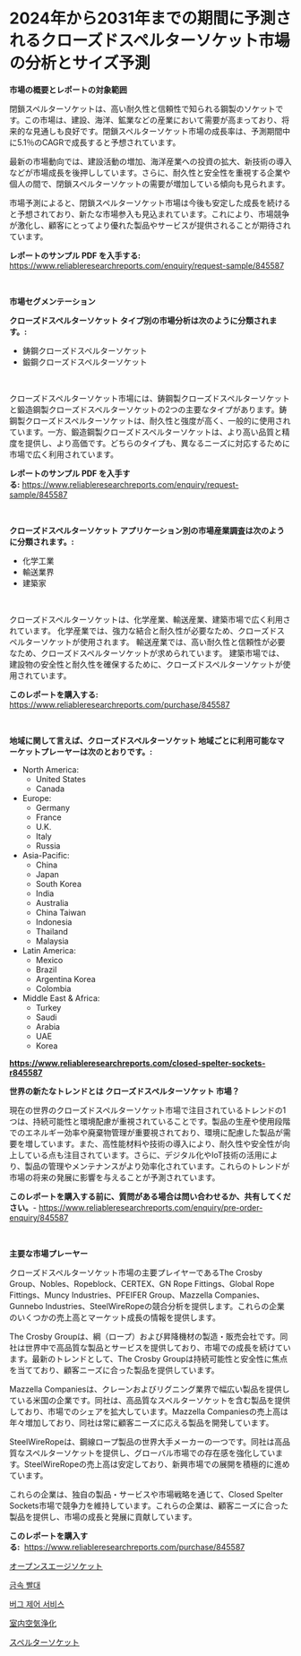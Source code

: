 <p><h1>2024年から2031年までの期間に予測されるクローズドスペルターソケット市場の分析とサイズ予測</h1></p><p><strong>市場の概要とレポートの対象範囲</strong></p>
<p><p>閉鎖スペルターソケットは、高い耐久性と信頼性で知られる鋼製のソケットです。この市場は、建設、海洋、鉱業などの産業において需要が高まっており、将来的な見通しも良好です。閉鎖スペルターソケット市場の成長率は、予測期間中に5.1％のCAGRで成長すると予想されています。</p><p>最新の市場動向では、建設活動の増加、海洋産業への投資の拡大、新技術の導入などが市場成長を後押ししています。さらに、耐久性と安全性を重視する企業や個人の間で、閉鎖スペルターソケットの需要が増加している傾向も見られます。</p><p>市場予測によると、閉鎖スペルターソケット市場は今後も安定した成長を続けると予想されており、新たな市場参入も見込まれています。これにより、市場競争が激化し、顧客にとってより優れた製品やサービスが提供されることが期待されています。</p></p>
<p><strong>レポートのサンプル PDF を入手する:</strong> <a href="https://www.reliableresearchreports.com/enquiry/request-sample/845587">https://www.reliableresearchreports.com/enquiry/request-sample/845587</a></p>
<p>&nbsp;</p>
<p><strong>市場セグメンテーション</strong></p>
<p><strong>クローズドスペルターソケット タイプ別の市場分析は次のように分類されます。:</strong></p>
<p><ul><li>鋳鋼クローズドスペルターソケット</li><li>鍛鋼クローズドスペルターソケット</li></ul></p>
<p>&nbsp;</p>
<p><p>クローズドスペルターソケット市場には、鋳鋼製クローズドスペルターソケットと鍛造鋼製クローズドスペルターソケットの2つの主要なタイプがあります。鋳鋼製クローズドスペルターソケットは、耐久性と強度が高く、一般的に使用されています。一方、鍛造鋼製クローズドスペルターソケットは、より高い品質と精度を提供し、より高価です。どちらのタイプも、異なるニーズに対応するために市場で広く利用されています。</p></p>
<p><strong>レポートのサンプル PDF を入手する:</strong>&nbsp;<a href="https://www.reliableresearchreports.com/enquiry/request-sample/845587">https://www.reliableresearchreports.com/enquiry/request-sample/845587</a></p>
<p>&nbsp;</p>
<p><strong> クローズドスペルターソケット アプリケーション別の市場産業調査は次のように分類されます。:</strong></p>
<p><ul><li>化学工業</li><li>輸送業界</li><li>建築家</li></ul></p>
<p>&nbsp;</p>
<p><p>クローズドスペルターソケットは、化学産業、輸送産業、建築市場で広く利用されています。 化学産業では、強力な結合と耐久性が必要なため、クローズドスペルターソケットが使用されます。 輸送産業では、高い耐久性と信頼性が必要なため、クローズドスペルターソケットが求められています。 建築市場では、建設物の安全性と耐久性を確保するために、クローズドスペルターソケットが使用されています。</p></p>
<p><strong>このレポートを購入する:</strong>&nbsp; <a href="https://www.reliableresearchreports.com/purchase/845587">https://www.reliableresearchreports.com/purchase/845587</a></p>
<p>&nbsp;</p>
<p><strong>地域に関して言えば、クローズドスペルターソケット 地域ごとに利用可能なマーケットプレーヤーは次のとおりです。:</strong></p>
<p><ul>
    <li>
        North America:
        <ul>
            <li>United States</li>
            <li>Canada</li>
        </ul>
    </li>
    <li>
        Europe:
        <ul>
            <li>Germany</li>
            <li>France</li>
            <li>U.K.</li>
            <li>Italy</li>
            <li>Russia</li>
        </ul>
    </li>
    <li>
        Asia-Pacific:
        <ul>
            <li>China</li>
            <li>Japan</li>
            <li>South Korea</li>
            <li>India</li>
            <li>Australia</li>
            <li>China Taiwan</li>
            <li>Indonesia</li>
            <li>Thailand</li>
            <li>Malaysia</li>
        </ul>
    </li>
    <li>
        Latin America:
        <ul>
            <li>Mexico</li>
            <li>Brazil</li>
            <li>Argentina Korea</li>
            <li>Colombia</li>
        </ul>
    </li>
    <li>
        Middle East & Africa:
        <ul>
            <li>Turkey</li>
            <li>Saudi</li>
            <li>Arabia</li>
            <li>UAE</li>
            <li>Korea</li>
        </ul>
    </li>
    </ul></p>
<p><strong><a href="https://www.reliableresearchreports.com/closed-spelter-sockets-r845587">https://www.reliableresearchreports.com/closed-spelter-sockets-r845587</a></strong>&nbsp;</p>
<p><strong>世界の新たなトレンドとは クローズドスペルターソケット 市場？</strong></p>
<p><p>現在の世界のクローズドスペルターソケット市場で注目されているトレンドの1つは、持続可能性と環境配慮が重視されていることです。製品の生産や使用段階でのエネルギー効率や廃棄物管理が重要視されており、環境に配慮した製品が需要を増しています。また、高性能材料や技術の導入により、耐久性や安全性が向上している点も注目されています。さらに、デジタル化やIoT技術の活用により、製品の管理やメンテナンスがより効率化されています。これらのトレンドが市場の将来の発展に影響を与えることが予測されています。</p></p>
<p><strong>このレポートを購入する前に、質問がある場合は問い合わせるか、共有してください。</strong>- <a href="https://www.reliableresearchreports.com/enquiry/pre-order-enquiry/845587">https://www.reliableresearchreports.com/enquiry/pre-order-enquiry/845587</a></p>
<p>&nbsp;</p>
<p><strong>主要な市場プレーヤー</strong></p>
<p><p>クローズドスペルターソケット市場の主要プレイヤーであるThe Crosby Group、Nobles、Ropeblock、CERTEX、GN Rope Fittings、Global Rope Fittings、Muncy Industries、PFEIFER Group、Mazzella Companies、Gunnebo Industries、SteelWireRopeの競合分析を提供します。これらの企業のいくつかの売上高とマーケット成長の情報を提供します。</p><p>The Crosby Groupは、綱（ロープ）および昇降機材の製造・販売会社です。同社は世界中で高品質な製品とサービスを提供しており、市場での成長を続けています。最新のトレンドとして、The Crosby Groupは持続可能性と安全性に焦点を当てており、顧客ニーズに合った製品を提供しています。</p><p>Mazzella Companiesは、クレーンおよびリグニング業界で幅広い製品を提供している米国の企業です。同社は、高品質なスペルターソケットを含む製品を提供しており、市場でのシェアを拡大しています。Mazzella Companiesの売上高は年々増加しており、同社は常に顧客ニーズに応える製品を開発しています。</p><p>SteelWireRopeは、鋼線ロープ製品の世界大手メーカーの一つです。同社は高品質なスペルターソケットを提供し、グローバル市場での存在感を強化しています。SteelWireRopeの売上高は安定しており、新興市場での展開を積極的に進めています。</p><p>これらの企業は、独自の製品・サービスや市場戦略を通じて、Closed Spelter Sockets市場で競争力を維持しています。これらの企業は、顧客ニーズに合った製品を提供し、市場の成長と発展に貢献しています。</p></p>
<p><strong>このレポートを購入する:</strong>&nbsp;&nbsp;<a href="https://www.reliableresearchreports.com/purchase/845587">https://www.reliableresearchreports.com/purchase/845587</a></p>
<p><p><a href="https://github.com/marbadji/Market-Research-Report-List-1/blob/main/336222419288.md">オープンスエージソケット</a></p><p><a href="https://medium.com/@davionolson1/%EA%B8%88%EC%86%8D-%EB%B9%A8%EB%8C%80-%EC%8B%9C%EC%9E%A5-%EA%B7%9C%EB%AA%A8-%EC%8B%9C%EC%9E%A5-%EC%A0%84%EB%A7%9D-%EB%B0%8F-%EC%8B%9C%EC%9E%A5-%EC%98%88%EC%B8%A1-2024%EB%85%84%EB%B6%80%ED%84%B0-2031%EB%85%84%EA%B9%8C%EC%A7%80-3265c2abfe16">금속 빨대</a></p><p><a href="https://medium.com/@karenburke2009/%EA%B3%A4%EC%B6%A9-%EB%B0%A9%EC%A0%9C-%EC%84%9C%EB%B9%84%EC%8A%A4-%EC%8B%9C%EC%9E%A5-2031%EB%85%84%EA%B9%8C%EC%A7%80%EC%9D%98-%ED%8A%B8%EB%A0%8C%EB%93%9C-%EC%98%88%EC%B8%A1-%EB%B0%8F-%EA%B2%BD%EC%9F%81-%EB%B6%84%EC%84%9D-163a02f98c85">버그 제어 서비스</a></p><p><a href="https://medium.com/@ashleyivingston5656/%E5%AE%A4%E5%86%85%E7%A9%BA%E6%B0%97%E6%B5%84%E5%8C%96%E5%B8%82%E5%A0%B4-%E3%82%BF%E3%82%A4%E3%83%97-%E3%82%A2%E3%83%97%E3%83%AA%E3%82%B1%E3%83%BC%E3%82%B7%E3%83%A7%E3%83%B3-%E5%9C%B0%E7%90%86%E3%81%AB%E3%82%88%E3%82%8B%E5%8C%85%E6%8B%AC%E7%9A%84%E8%A9%95%E4%BE%A1-1e21840ea758">室内空気浄化</a></p><p><a href="https://github.com/KaydenJohns1964/Market-Research-Report-List-1/blob/main/153954819289.md">スペルターソケット</a></p></p>